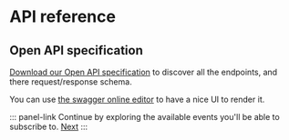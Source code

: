 # API reference

## Open API specification

[Download our Open API specification](https://storage.googleapis.com/akecld-prd-sdk-aep-dev-api-assets/openapi_specification.yml) to discover all the endpoints, and there request/response schema.

You can use [the swagger online editor](https://editor-next.swagger.io/) to have a nice UI to render it.

::: panel-link Continue by exploring the available events you'll be able to subscribe to. [Next](/akeneo-event-platform/available-events.html)
:::

